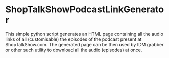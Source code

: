 # ShopTalkShowPodcastLinkGenerator
This simple python script generates an HTML page containing all the audio links of all (customisable) the episodes of the podcast present at ShopTalkShow.com.
The generated page can be then used by IDM grabber or other such utility to download all the audio (episodes) at once.
